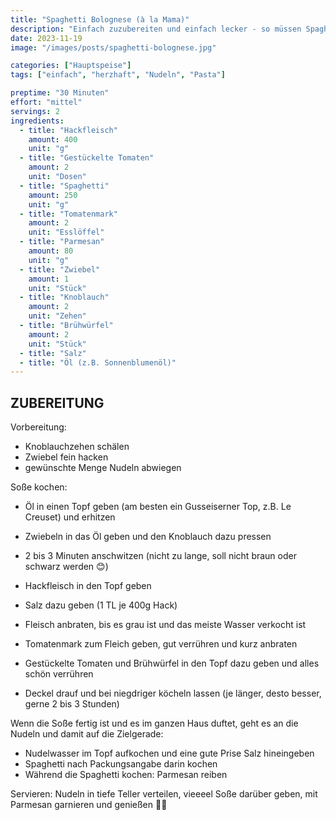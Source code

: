 ```yaml
---
title: "Spaghetti Bolognese (à la Mama)"
description: "Einfach zuzubereiten und einfach lecker - so müssen Spaghetti Bolognese schmecken! 😋 Wie bei Mama! Ein tolles Gericht für einen gemütlichen, verregneten Sonntag."
date: 2023-11-19
image: "/images/posts/spaghetti-bolognese.jpg"

categories: ["Hauptspeise"]
tags: ["einfach", "herzhaft", "Nudeln", "Pasta"]

preptime: "30 Minuten"
effort: "mittel"
servings: 2
ingredients:
  - title: "Hackfleisch"
    amount: 400
    unit: "g"
  - title: "Gestückelte Tomaten"
    amount: 2
    unit: "Dosen"
  - title: "Spaghetti"
    amount: 250
    unit: "g"
  - title: "Tomatenmark"
    amount: 2
    unit: "Esslöffel"
  - title: "Parmesan"
    amount: 80
    unit: "g"
  - title: "Zwiebel"
    amount: 1
    unit: "Stück"
  - title: "Knoblauch"
    amount: 2
    unit: "Zehen"
  - title: "Brühwürfel"
    amount: 2
    unit: "Stück"
  - title: "Salz"
  - title: "Öl (z.B. Sonnenblumenöl)"
---
```


## ZUBEREITUNG

Vorbereitung:

- Knoblauchzehen schälen
- Zwiebel fein hacken
- gewünschte Menge Nudeln abwiegen

Soße kochen:

- Öl in einen Topf geben (am besten ein Gusseiserner Top, z.B. Le Creuset) und erhitzen
- Zwiebeln in das Öl geben und den Knoblauch dazu pressen
- 2 bis 3 Minuten anschwitzen (nicht zu lange, soll nicht braun oder schwarz werden 😊)

- Hackfleisch in den Topf geben
- Salz dazu geben (1 TL je 400g Hack)
- Fleisch anbraten, bis es grau ist und das meiste Wasser verkocht ist

- Tomatenmark zum Fleich geben, gut verrühren und kurz anbraten

- Gestückelte Tomaten und Brühwürfel in den Topf dazu geben und alles schön verrühren
- Deckel drauf und bei niegdriger köcheln lassen (je länger, desto besser, gerne 2 bis 3 Stunden)

Wenn die Soße fertig ist und es im ganzen Haus duftet, geht es an die Nudeln und damit auf die
Zielgerade:

- Nudelwasser im Topf aufkochen und eine gute Prise Salz hineingeben
- Spaghetti nach Packungsangabe darin kochen
- Während die Spaghetti kochen: Parmesan reiben

Servieren: Nudeln in tiefe Teller verteilen, vieeeel Soße darüber geben, mit Parmesan garnieren und
genießen 🍝😋
